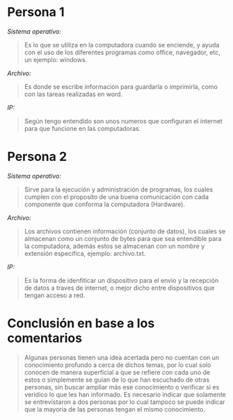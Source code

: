 # **Persona 1**

*Sistema operativo:*
> Es lo que se utiliza en la computadora cuando se enciende, y ayuda con el uso de los diferentes programas como office, navegador, etc, un ejemplo: windows.

*Archivo:*
> Es donde se escribe información para guardarla o imprimirla, como con las tareas realizadas en word.

*IP:*
> Según tengo entendido son unos numeros que configuran el internet para que funcione en las computadoras.

# **Persona 2**

*Sistema operativo:*
> Sirve para la ejecución y administración de programas, los cuales cumplen con el proposito de una buena comunicación con cada componente que conforma la computadora (Hardware).

*Archivo:*
> Los archivos contienen información (conjunto de datos), los cuales se almacenan como un conjunto de bytes para que sea entendible para la computadora, además estos se almacenan con un nombre y extensión especifica, ejemplo: archivo.txt.

*IP:*
> Es la forma de idenfiticar un dispositivo para el envío y la recepción de datos a traves de internet, o mejor dicho entre dispositivos que tengan acceso a red.

# **Conclusión en base a los comentarios**

> Algunas personas tienen una idea acertada pero no cuentan con un conocimiento profundo a cerca de dichos temas, por lo cual solo conocen de manera superficial a que se refiere con cada uno de estos o simplemente se guian de lo que han escuchado de otras personas, sin buscar ampliar más ese conocimiento o verificar si es veridico lo que les han informado. Es necesario indicar que solamente se entrevistaron a dos personas por lo cual tampoco se puede indicar que la mayoria de las personas tengan el mismo conocimiento.